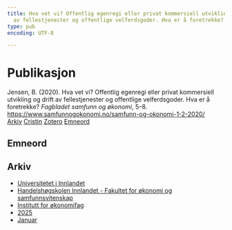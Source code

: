 ```yaml
---
title: Hva vet vi? Offentlig egenregi eller privat kommersiell utvikling og drift
  av fellestjenester og offentlige velferdsgoder. Hva er å foretrekke?
type: pub
encoding: UTF-8

---
```

<h1>Publikasjon</h1>
<article id="csl-bib-container-A8JPBQJU" class="csl-bib-container">
  <div class="csl-bib-body"> <div class="csl-entry">Jensen, B. (2020). Hva vet vi? Offentlig egenregi eller privat kommersiell utvikling og drift av fellestjenester og offentlige velferdsgoder. Hva er å foretrekke? <i>Fagbladet samfunn og økonomi</i>, 5–8. <a href="https://www.samfunnogokonomi.no/samfunn-og-okonomi-1-2-2020/">https://www.samfunnogokonomi.no/samfunn-og-okonomi-1-2-2020/</a></div> </div>
  <div class="csl-bib-buttons">
    <a href="#taxonomy-article-A8JPBQJU" alt="archive" class="csl-bib-button">Arkiv</a>
    <a href="https://app.cristin.no/results/show.jsf?id=2348483" alt="Cristin" class="csl-bib-button">Cristin</a>
    <a href="http://zotero.org/groups/5881554/items/A8JPBQJU" alt="Zotero" class="csl-bib-button">Zotero</a>
    <a href="#keywords-article-A8JPBQJU" alt="keywords" class="csl-bib-button">Emneord</a>
  </div>
  <div id="csl-bib-meta-container-A8JPBQJU"></div>
</article>
<div id="csl-bib-meta-A8JPBQJU" class="csl-bib-meta">
  <article id="keywords-article-A8JPBQJU" class="keywords-article">
    <h1>Emneord</h1>
    
  </article>
  <article id="taxonomy-article-A8JPBQJU" class="taxonomy-article">
    <h1>Arkiv</h1>
    <ul>
      <li><a href="{{< params subfolder >}}nn/archive/?key=3DCRN523">Universitetet i Innlandet</a></li>
      <li><a href="{{< params subfolder >}}nn/archive/?key=DU8Q9LN9">Handelshøgskolen Innlandet - Fakultet for økonomi og samfunnsvitenskap</a></li>
      <li><a href="{{< params subfolder >}}nn/archive/?key=3IQA89I8">Institutt for økonomifag</a></li>
      <li><a href="{{< params subfolder >}}nn/archive/?key=7XFLPQNF">2025</a></li>
      <li><a href="{{< params subfolder >}}nn/archive/?key=GN22DUGA">Januar</a></li>
    </ul>
  </article>
</div>
